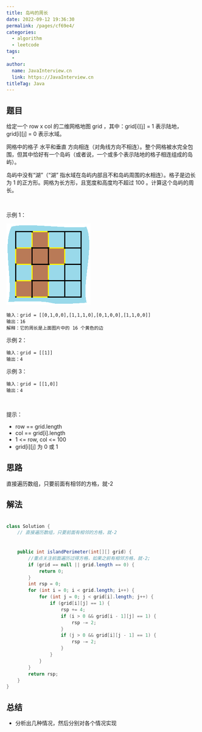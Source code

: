 ```yaml
---
title: 岛屿的周长
date: 2022-09-12 19:36:30
permalink: /pages/cf69e4/
categories:
  - algorithm
  - leetcode
tags:
  - 
author: 
  name: JavaInterview.cn
  link: https://JavaInterview.cn
titleTag: Java
---
```


## 题目

给定一个 row x col 的二维网格地图 grid ，其中：grid[i][j] = 1 表示陆地， grid[i][j] = 0 表示水域。

网格中的格子 水平和垂直 方向相连（对角线方向不相连）。整个网格被水完全包围，但其中恰好有一个岛屿（或者说，一个或多个表示陆地的格子相连组成的岛屿）。

岛屿中没有“湖”（“湖” 指水域在岛屿内部且不和岛屿周围的水相连）。格子是边长为 1 的正方形。网格为长方形，且宽度和高度均不超过 100 。计算这个岛屿的周长。

 

示例 1：

![](/media/pictures/leetcode/island.png)

    输入：grid = [[0,1,0,0],[1,1,1,0],[0,1,0,0],[1,1,0,0]]
    输出：16
    解释：它的周长是上面图片中的 16 个黄色的边
示例 2：

    输入：grid = [[1]]
    输出：4
示例 3：

    输入：grid = [[1,0]]
    输出：4
 

提示：

- row == grid.length
- col == grid[i].length
- 1 <= row, col <= 100
- grid[i][j] 为 0 或 1



## 思路

直接遍历数组，只要前面有相邻的方格，就-2

## 解法
```java

class Solution {
    // 直接遍历数组，只要前面有相邻的方格，就-2


    public int islandPerimeter(int[][] grid) {
        //重点关注前面遍历过得方格，如果之前有相邻方格，就-2;
        if (grid == null || grid.length == 0) {
            return 0;
        }
        int rsp = 0;
        for (int i = 0; i < grid.length; i++) {
            for (int j = 0; j < grid[i].length; j++) {
                if (grid[i][j] == 1) {
                    rsp += 4;
                    if (i > 0 && grid[i - 1][j] == 1) {
                        rsp -= 2;
                    }
                    if (j > 0 && grid[i][j - 1] == 1) {
                        rsp -= 2;
                    }
                }
            }
        }
        return rsp;
    }
}
```

## 总结

- 分析出几种情况，然后分别对各个情况实现 
